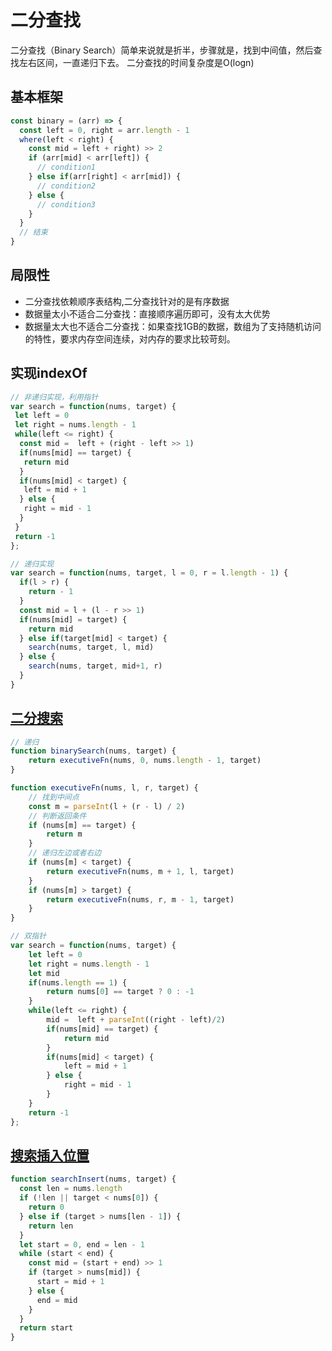 # 二分查找

二分查找（Binary Search）简单来说就是折半，步骤就是，找到中间值，然后查找左右区间，一直递归下去。
二分查找的时间复杂度是O(logn)

## 基本框架

```js
const binary = (arr) => {
  const left = 0, right = arr.length - 1
  where(left < right) {
    const mid = left + right) >> 2
    if (arr[mid] < arr[left]) {
      // condition1 
    } else if(arr[right] < arr[mid]) {
      // condition2
    } else {
      // condition3
    }
  }
  // 结束
}
```

## 局限性

- 二分查找依赖顺序表结构,二分查找针对的是有序数据
- 数据量太小不适合二分查找：直接顺序遍历即可，没有太大优势
- 数据量太大也不适合二分查找：如果查找1GB的数据，数组为了支持随机访问的特性，要求内存空间连续，对内存的要求比较苛刻。

## 实现indexOf

```javascript
// 非递归实现，利用指针
var search = function(nums, target) {
 let left = 0
 let right = nums.length - 1
 while(left <= right) {
  const mid =  left + (right - left >> 1)
  if(nums[mid] == target) {
   return mid
  }
  if(nums[mid] < target) {
   left = mid + 1
  } else {
   right = mid - 1
  }
 }
 return -1
};

// 递归实现
var search = function(nums, target, l = 0, r = l.length - 1) {
  if(l > r) {
    return - 1
  }
  const mid = l + (l - r >> 1)
  if(nums[mid] = target) {
    return mid
  } else if(target[mid] < target) {
    search(nums, target, l, mid)
  } else {
    search(nums, target, mid+1, r)
  }
}
```

## [二分搜索](https://leetcode-cn.com/problems/binary-search/description/)

``` javascript
// 递归
function binarySearch(nums, target) {
    return executiveFn(nums, 0, nums.length - 1, target)
}

function executiveFn(nums, l, r, target) {
    // 找到中间点
    const m = parseInt(l + (r - l) / 2)
    // 判断返回条件
    if (nums[m] == target) {
        return m
    }
    // 递归左边或者右边
    if (nums[m] < target) {
        return executiveFn(nums, m + 1, l, target)
    }
    if (nums[m] > target) {
        return executiveFn(nums, r, m - 1, target)
    }
}

// 双指针
var search = function(nums, target) {
    let left = 0
    let right = nums.length - 1
    let mid
    if(nums.length == 1) {
        return nums[0] == target ? 0 : -1
    }
    while(left <= right) {
        mid =  left + parseInt((right - left)/2)
        if(nums[mid] == target) {
            return mid
        }
        if(nums[mid] < target) {
            left = mid + 1
        } else {
            right = mid - 1
        }
    }
    return -1
};
```

## [搜索插入位置](https://leetcode-cn.com/problems/search-insert-position/description/)

```javascript
function searchInsert(nums, target) {
  const len = nums.length
  if (!len || target < nums[0]) {
    return 0
  } else if (target > nums[len - 1]) {
    return len
  }
  let start = 0, end = len - 1
  while (start < end) {
    const mid = (start + end) >> 1
    if (target > nums[mid]) {
      start = mid + 1
    } else {
      end = mid
    }
  }
  return start
}
```
